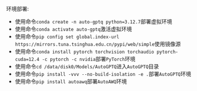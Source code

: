 环境部署:
* 使用命令`conda create -n auto-gptq python=3.12.7`部署虚拟环境
* 使用命令`conda activate auto-gptq`激活虚拟环境
* 使用命令`pip config set global.index-url https://mirrors.tuna.tsinghua.edu.cn/pypi/web/simple`使用镜像源
* 使用命令`conda install pytorch torchvision torchaudio pytorch-cuda=12.4 -c pytorch -c nvidia`部署`PyTorch`环境
* 使用命令`cd /data/disk0/Models/AutoGPTQ`进入`AutoGPTQ`目录
* 使用命令`pip install -vvv --no-build-isolation -e .`部署`AutoGPTQ`环境
* 使用命令`pip install autoawq`部署`AutoAWQ`环境